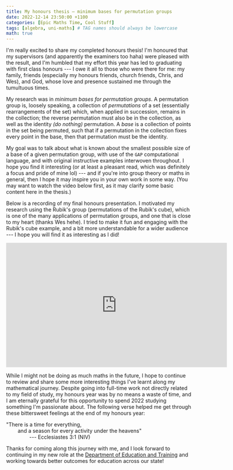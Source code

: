 ```yaml
---
title: My honours thesis — minimum bases for permutation groups
date: 2022-12-14 23:50:00 +1100
categories: [Epic Maths Time, Cool Stuff]
tags: [algebra, uni-maths] # TAG names should always be lowercase
math: true
---
```


I'm really excited to share my completed honours thesis! I'm honoured that my supervisors (and apparently the examiners too haha) were pleased with the result, and I'm humbled that my effort this year has led to graduating with first class honours --- I owe it all to those who were there for me: my family, friends (especially my honours friends, church friends, Chris, and Wes), and God, whose love and presence sustained me through the tumultuous times.

My research was in *minimum bases for permutation groups*. A permutation group is, loosely speaking, a collection of *permutations* of a set (essentially rearrangements of the set) which, when applied in succession, remains in the collection; the reverse permutation must also be in the collection, as well as the identity *(do nothing)* permutation. A *base* is a collection of points in the set being permuted, such that if a permutation in the collection fixes every point in the base, then that permutation must be the identity.

My goal was to talk about what is known about the smallest possible size of a base of a given permutation group, with use of the `GAP` computational language, and with original instructive examples interwoven throughout. I hope you find it interesting (or at least a pleasant read, which was definitely a focus and pride of mine lol) --- and if you're into group theory or maths in general, then I hope it may inspire you in your own work in some way. (You may want to watch the video below first, as it may clarify some basic content here in the thesis.)

<object data="{{ site.url }}{{ site.baseurl }}/pdfs/Lawrence_Chen_-_Minimum_bases_for_permutation_groups_-_Final_report_2022-10-26_(corrected)_with_marks.pdf" width="600" height="600" type="application/pdf"></object>

Below is a recording of my final honours presentation. I motivated my research using the Rubik's group (permutations of the Rubik's cube), which is one of the many applications of permutation groups, and one that is close to my heart (thanks Wes hehe). I tried to make it fun and engaging with the Rubik's cube example, and a bit more understandable for a wider audience --- I hope you will find it as interesting as I did!

<iframe width="600" height="337.5" src="https://www.youtube.com/embed/CwkCJISUu8Q" title="YouTube video player" frameborder="0" allow="accelerometer; autoplay; clipboard-write; encrypted-media; gyroscope; picture-in-picture" allowfullscreen></iframe>

While I might not be doing as much maths in the future, I hope to continue to review and share some more interesting things I've learnt along my mathematical journey. Despite going into full-time work not directly related to my field of study, my honours year was by no means a waste of time, and I am eternally grateful for this opportunity to spend 2022 studying something I'm passionate about. The following verse helped me get through these bittersweet feelings at the end of my honours year:

"There is a time for everything,\
&nbsp;&nbsp;&nbsp;&nbsp;&nbsp;&nbsp;&nbsp;&nbsp;and a season for every activity under the heavens"\
&nbsp;&nbsp;&nbsp;&nbsp;&nbsp;&nbsp;&nbsp;&nbsp;&nbsp;&nbsp;&nbsp;&nbsp;&nbsp;&nbsp;&nbsp;&nbsp;--- Ecclesiastes 3:1 (NIV)

Thanks for coming along this journey with me, and I look forward to continuing in my new role at the [Department of Education and Training](https://education.vic.gov.au/) and working towards better outcomes for education across our state!
